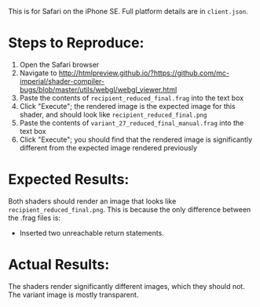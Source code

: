 This is for Safari on the iPhone SE. Full platform details are in `client.json`.

# Steps to Reproduce:
1. Open the Safari browser
2. Navigate to http://htmlpreview.github.io/?https://github.com/mc-imperial/shader-compiler-bugs/blob/master/utils/webgl/webgl_viewer.html
3. Paste the contents of `recipient_reduced_final.frag` into the text box
4. Click "Execute"; the rendered image is the expected image for this shader, and should look like `recipient_reduced_final.png`
5. Paste the contents of `variant_27_reduced_final_manual.frag` into the text box
6. Click "Execute"; you should find that the rendered image is significantly different from the expected image rendered previously

# Expected Results:
Both shaders should render an image that looks like `recipient_reduced_final.png`.  This is because the only difference between the .frag files is:

* Inserted two unreachable return statements.

# Actual Results:
The shaders render significantly different images, which they should not.
The variant image is mostly transparent.

